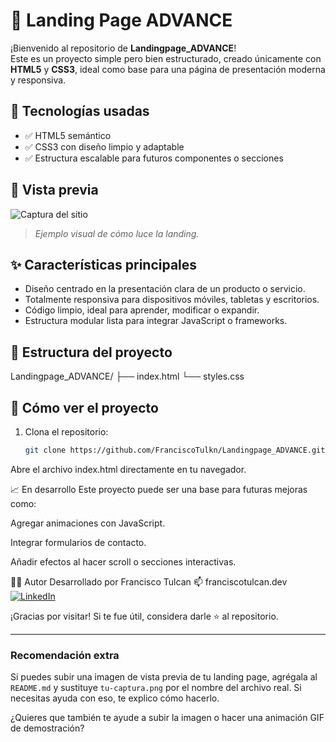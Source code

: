 # 🚀 Landing Page ADVANCE

¡Bienvenido al repositorio de **Landingpage_ADVANCE**!  
Este es un proyecto simple pero bien estructurado, creado únicamente con **HTML5** y **CSS3**, ideal como base para una página de presentación moderna y responsiva.

## 🧰 Tecnologías usadas

- ✅ HTML5 semántico
- ✅ CSS3 con diseño limpio y adaptable
- ✅ Estructura escalable para futuros componentes o secciones

## 📸 Vista previa

![Captura del sitio](https://github.com/FranciscoTulkn/Landingpage_ADVANCE/assets/tu-captura.png)  
> *Ejemplo visual de cómo luce la landing.*

## ✨ Características principales

- Diseño centrado en la presentación clara de un producto o servicio.
- Totalmente responsiva para dispositivos móviles, tabletas y escritorios.
- Código limpio, ideal para aprender, modificar o expandir.
- Estructura modular lista para integrar JavaScript o frameworks.

## 📂 Estructura del proyecto

Landingpage_ADVANCE/
├── index.html
└── styles.css


## 🧪 Cómo ver el proyecto

1. Clona el repositorio:
   ```bash
   git clone https://github.com/FranciscoTulkn/Landingpage_ADVANCE.git
Abre el archivo index.html directamente en tu navegador.

📈 En desarrollo
Este proyecto puede ser una base para futuras mejoras como:

Agregar animaciones con JavaScript.

Integrar formularios de contacto.

Añadir efectos al hacer scroll o secciones interactivas.

🧑‍💻 Autor
Desarrollado por Francisco Tulcan
📫 franciscotulcan.dev
[![LinkedIn](https://img.shields.io/badge/LinkedIn-Perfil-blue?logo=linkedin&style=flat-square)](https://www.linkedin.com/in/franciscotulkn-lib-dev)


¡Gracias por visitar! Si te fue útil, considera darle ⭐️ al repositorio.

---

### Recomendación extra
Si puedes subir una imagen de vista previa de tu landing page, agrégala al `README.md` y sustituye `tu-captura.png` por el nombre del archivo real. Si necesitas ayuda con eso, te explico cómo hacerlo.

¿Quieres que también te ayude a subir la imagen o hacer una animación GIF de demostración?
